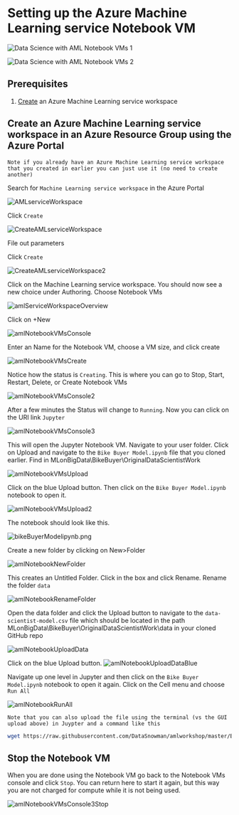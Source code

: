 # Setting up the Azure Machine Learning service Notebook VM

![Data Science with AML Notebook VMs 1](https://raw.githubusercontent.com/DataSnowman/amlworkshop/master/images/amlNotebookVMs1.png)

![Data Science with AML Notebook VMs 2](https://raw.githubusercontent.com/DataSnowman/amlworkshop/master/images/amlNotebookVMs2.png)

## Prerequisites

1) [Create](https://docs.microsoft.com/en-us/azure/machine-learning/service/setup-create-workspace) an Azure Machine Learning service workspace 

## Create an Azure Machine Learning service workspace in an Azure Resource Group using the Azure Portal

`Note if you already have an Azure Machine Learning service workspace that you created in earlier you can just use it (no need to create another)`

Search for `Machine Learning service workspace` in the Azure Portal

![AMLserviceWorkspace](https://raw.githubusercontent.com/DataSnowman/amlworkshop/master/images/amlServiceWorkspace.png)

Click `Create`

![CreateAMLserviceWorkspace](https://raw.githubusercontent.com/DataSnowman/amlworkshop/master/images/createAMLserviceWorkspace.png)

File out parameters

Click `Create`

![CreateAMLserviceWorkspace2](https://raw.githubusercontent.com/DataSnowman/amlworkshop/master/images/createAMLserviceWorkspace2.png)

Click on the Machine Learning service workspace.  You should now see a new choice under Authoring.  Choose Notebook VMs

![amlServiceWorkspaceOverview](https://raw.githubusercontent.com/DataSnowman/amlworkshop/master/images/amlServiceWorkspaceOverview.png)

Click on +New

![amlNotebookVMsConsole](https://raw.githubusercontent.com/DataSnowman/amlworkshop/master/images/amlNotebookVMsConsole.png)

Enter an Name for the Notebook VM, choose a VM size, and click create

![amlNotebookVMsCreate](https://raw.githubusercontent.com/DataSnowman/amlworkshop/master/images/amlNotebookVMsCreate.png)

Notice how the status is `Creating`.  This is where you can go to Stop, Start, Restart, Delete, or Create Notebook VMs

![amlNotebookVMsConsole2](https://raw.githubusercontent.com/DataSnowman/amlworkshop/master/images/amlNotebookVMsConsole2.png)

After a few minutes the Status will change to `Running`.  Now you can click on the URI link `Jupyter`

![amlNotebookVMsConsole3](https://raw.githubusercontent.com/DataSnowman/amlworkshop/master/images/amlNotebookVMsConsole3.png)

This will open the Jupyter Notebook VM.  Navigate to your user folder. Click on Upload and navigate to the `Bike Buyer Model.ipynb` file that you cloned earlier.  Find in MLonBigData\BikeBuyer\OriginalDataScientistWork 

![amlNotebookVMsUpload](https://raw.githubusercontent.com/DataSnowman/amlworkshop/master/images/amlNotebookVMsUpload.png)

Click on the blue Upload button.  Then click on the `Bike Buyer Model.ipynb` notebook to open it.  

![amlNotebookVMsUpload2](https://raw.githubusercontent.com/DataSnowman/amlworkshop/master/images/amlNotebookVMsUpload2.png)

The notebook should look like this.

![bikeBuyerModelipynb.png](https://raw.githubusercontent.com/DataSnowman/amlworkshop/master/images/bikeBuyerModelipynb.png)

Create a new folder by clicking on New>Folder

![amlNotebookNewFolder](https://raw.githubusercontent.com/DataSnowman/amlworkshop/master/images/amlNotebookNewFolder.png)

This creates an Untitled Folder.  Click in the box and click Rename.  Rename the folder `data`

![amlNotebookRenameFolder](https://raw.githubusercontent.com/DataSnowman/amlworkshop/master/images/amlNotebookRenameFolder.png)

Open the data folder and click the Upload button to navigate to the `data-scientist-model.csv` file which should be located in the path MLonBigData\BikeBuyer\OriginalDataScientistWork\data in your cloned GitHub repo

![amlNotebookUploadData](https://raw.githubusercontent.com/DataSnowman/amlworkshop/master/images/amlNotebookUploadData.png)

Click on the blue Upload button. 
![amlNotebookUploadDataBlue](https://raw.githubusercontent.com/DataSnowman/amlworkshop/master/images/amlNotebookUploadDataBlue.png)

Navigate up one level in Jupyter and then click on the `Bike Buyer Model.ipynb` notebook to open it again.  Click on the Cell menu and choose `Run All` 

![amlNotebookRunAll](https://raw.githubusercontent.com/DataSnowman/amlworkshop/master/images/amlNotebookRunAll.png)

`Note that you can also upload the file using the terminal (vs the GUI upload above) in Juypter and a command like this`

```sh
wget https://raw.githubusercontent.com/DataSnowman/amlworkshop/master/BikeBuyer/OriginalDataScientistWork/data/data-scientist-model.csv  -o /data/data-scientist-model.csv 
```

## Stop the Notebook VM

When you are done using the Notebook VM go back to the Notebook VMs console and click `Stop`.  You can return here to start it again, but this way you are not charged for compute while it is not being used.

![amlNotebookVMsConsole3Stop](https://raw.githubusercontent.com/DataSnowman/amlworkshop/master/images/amlNotebookVMsConsole3.png)